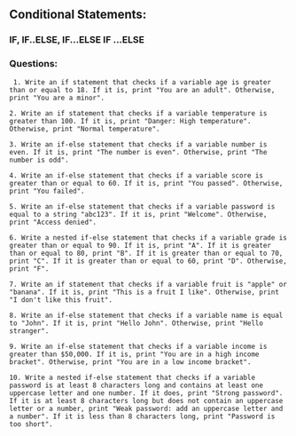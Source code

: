## Conditional Statements: 
  ### IF,  IF..ELSE, IF...ELSE IF ...ELSE 
   
   ### Questions:
   
     1. Write an if statement that checks if a variable age is greater than or equal to 18. If it is, print "You are an adult". Otherwise, print "You are a minor".

    2. Write an if statement that checks if a variable temperature is greater than 100. If it is, print "Danger: High temperature". Otherwise, print "Normal temperature".

    3. Write an if-else statement that checks if a variable number is even. If it is, print "The number is even". Otherwise, print "The number is odd".

    4. Write an if-else statement that checks if a variable score is greater than or equal to 60. If it is, print "You passed". Otherwise, print "You failed".

    5. Write an if-else statement that checks if a variable password is equal to a string "abc123". If it is, print "Welcome". Otherwise, print "Access denied".

    6. Write a nested if-else statement that checks if a variable grade is greater than or equal to 90. If it is, print "A". If it is greater than or equal to 80, print "B". If it is greater than or equal to 70, print "C". If it is greater than or equal to 60, print "D". Otherwise, print "F".

    7. Write an if statement that checks if a variable fruit is "apple" or "banana". If it is, print "This is a fruit I like". Otherwise, print "I don't like this fruit".

    8. Write an if-else statement that checks if a variable name is equal to "John". If it is, print "Hello John". Otherwise, print "Hello stranger".

    9. Write an if-else statement that checks if a variable income is greater than $50,000. If it is, print "You are in a high income bracket". Otherwise, print "You are in a low income bracket".

    10. Write a nested if-else statement that checks if a variable password is at least 8 characters long and contains at least one uppercase letter and one number. If it does, print "Strong password". If it is at least 8 characters long but does not contain an uppercase letter or a number, print "Weak password: add an uppercase letter and a number". If it is less than 8 characters long, print "Password is too short".
